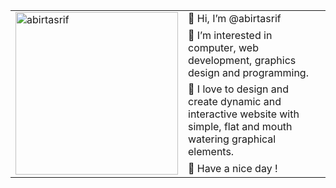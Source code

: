 <table border='0'>
 <tr>
  <td rowspan="4"> <img src="https://i.ibb.co/qrT17PD/79617b27-4d24-4f1a-a847-135c91db8457.jpg" width="260" alt="abirtasrif"/> </td>
  <td> 👋 Hi, I’m @abirtasrif</td>
 </tr>
 <tr>
  <td> 👀 I’m interested in computer, web development, graphics design and programming.</td>
 </tr>
 <tr>
  <td> 💞️ I love to design and create dynamic and interactive website with simple, flat and mouth watering graphical elements.</td>
 </tr>
 <tr>
  <td> 🌹 Have a nice day !</td>
 </tr>
</table>

<!---
abirtasrif/abirtasrif is a ✨ special ✨ repository because its `README.md` (this file) appears on your GitHub profile.
You can click the Preview link to take a look at your changes.
--->
